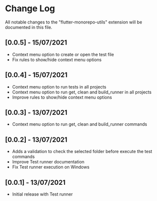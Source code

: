 # Change Log

All notable changes to the "flutter-monorepo-utils" extension will be documented in this file.

## [0.0.5] - 15/07/2021

- Context menu option to create or open the test file
- Fix rules to show/hide context menu options

## [0.0.4] - 15/07/2021

- Context menu option to run tests in all projects
- Context menu option to run get, clean and build_runner in all projects
- Improve rules to show/hide context menu options

## [0.0.3] - 13/07/2021

- Context menu option to run get, clean and build_runner commands

## [0.0.2] - 13/07/2021

- Adds a validation to check the selected folder before execute the test commands
- Improve Test runner documentation
- Fix Test runner execution on Windows

## [0.0.1] - 13/07/2021

- Initial release with Test runner